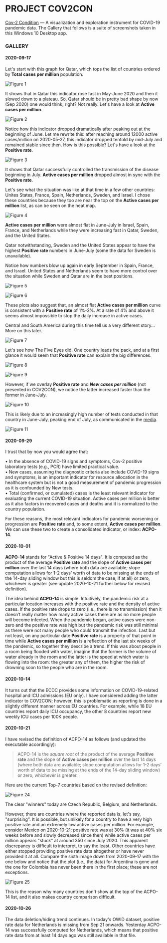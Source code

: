 # PROJECT COV2CON

<a href="https://github.com/pegasone/cov2con">Cov-2 Condition</a> — A visualization and exploration instrument for COVID-19 pandemic data. The Gallery that follows is a suite of screenshots taken in this Windows 10 Desktop app.

<h3>GALLERY</h3>

<h4>2020-09-17</h4>

Let's start with this graph for Qatar, which tops the list of countries ordered by <b>Total cases per million</b> population.

![Figure 1](/img/img002.png)

It shows that in Qatar this indicator rose fast in May-June 2020 and then it slowed down to a plateau. So, Qatar should be in pretty bad shape by now (Sep 2020) one would think, right? Not really. Let's have a look at <b>Active cases per million</b>.

![Figure 2](/img/img004.png)

Notice how this indicator dropped dramatically after peaking out at the beginning of June. Let me rewrite this: after reaching around 12000 active cases/million on 2020-05-27, this indicator dropped tenfold by mid-July and remained stable since then. How is this possible? Let's have a look at the <b>Positive rate</b>.

![Figure 3](/img/img003.png)

It shows that Qatar successfully controlled the transmission of the disease beginning in July. <b>Active cases per million</b> dropped almost in sync with the <b>Positive rate</b>.

Let's see what the situation was like at that time in a few other countries: Unites States, France, Spain, Netherlands, Sweden, and Israel. I chose these countries because they too are near the top on the <b>Active cases per million</b> list, as can be seen on the heat map.

![Figure 4](/img/img012.png)

<b>Active cases per million</b> were almost flat in June-July in Israel, Spain, France, and Netherlands while they were increasing fast in Qatar, Sweden, and the United States.

Qatar notwithstanding, Sweden and the United States appear to have the highest <b>Positive rate</b> numbers in June-July (some the data for Sweden is unavailable).

Notice how numbers blow up again in early September in Spain, France, and Israel. United States and Netherlands seem to have more control over the situation while Sweden and Qatar are in the best positions.

![Figure 5](/img/img011.png)

![Figure 6](/img/img013.png)

These plots also suggest that, an almost flat <b>Active cases per million</b> curve is consistent with a <b>Positive rate</b> of 1%-2%. At a rate of 4% and above it seems almost impossible to stop the daily increase in active cases. 

Central and South America during this time tell us a very different story... More on this later.

![Figure 7](/img/img006.png)

Let's see how The Five Eyes did. One country leads the pack, and at a first glance it would seem that <b>Positive rate</b> can explain the big differences.

![Figure 8](/img/img014.png)

![Figure 9](/img/img015.png)

However, if we overlay <b>Positive rate</b> and <i><b>New cases per million</b></i> (not presented in COV2CON), we notice the latter increased faster than the former in June-July. 

![Figure 10](/img/img001.png)

This is likely due to an increasingly high number of tests conducted in that country in June-July, peaking end of July, as communicated in the [media](https://www.statista.com/statistics/1111601/covid-19-tests-carried-out-daily-in-the-us/).

![Figure 11](/img/img016.png)


<h4>2020-09-29</h4>

I trust that by now you would agree that:

• In the absence of COVID-19 signs and symptoms, Cov-2 positive laboratory tests (e.g., PCR) have limited practical value.<br/>
• New cases, assuming the diagnostic criteria also include COVID-19 signs and symptoms, is an important indicator for resource allocation in the healthcare system but is not a good measurement of pandemic progression as it is confounded by New tests.<br/>
• Total (confirmed, or cumulated) cases is the least relevant indicator for evaluating the current COVID-19 situation. Active cases per million is better as it also factors in recovered cases and deaths and it is normalized to the country population.

For these reasons, the most relevant indicators for pandemic worsening or progression are <b>Positive rate</b> and, to some extent, <b>Active cases per million</b>. We can use these two to create a consolidated indicator, or index: <b>ACPO-14</b>.


<h4>2020-10-01</h4>

<b>ACPO-14</b> stands for "Active & Positive 14 days". It is computed as the product of the average <b>Positive rate</b> and the slope of <b>Active cases per million</b> over the last 14 days (where both data are available; slope computation allows for 1-2 days’ worth of data to be missing at the ends of the 14-day sliding window but this is seldom the case, if at all) or zero, whichever is greater (see update 2020-10-21 further below for revised definition).

The idea behind <b>ACPO-14</b> is simple. Intuitively, the pandemic risk at a particular location increases with the positive rate and the density of active cases. If the positive rate drops to zero (i.e., there is no transmission) then it doesn’t really matter how many active cases there are as no more people will become infected. When the pandemic began, active cases were non-zero and the positive rate was high but the pandemic risk was still minimal as there were not many people who could transmit the infection. Last but not least, on any particular date <b>Positive rate</b> is a property of that point in time while <b>Active cases per million</b> is a reflection of the last six weeks of the pandemic, so together they describe a trend. If this was about people in a room being flooded with water, imagine that the former is the volume of water already in the room and the latter is the speed at which water is flowing into the room: the greater any of them, the higher the risk of drowning soon to the people who are in the room.


<h4>2020-10-14</h4>

It turns out that the ECDC provides some information on COVID-19-related hospital and ICU admissions (EU only). I have considered adding the latter indicator to COV2CON; however, this is problematic as reporting is done in a slightly different manner across EU countries. For example, while 18 EU countries report daily ICU occupancy, the other 8 countries report new weekly ICU cases per 100K people. 

<h4>2020-10-21</h4>

I have revised the definition of ACPO-14 as follows (and updated the executable accordingly): 
>ACPO-14 is the <i>square root</i> of the product of the average <b>Positive rate</b> and the slope of <b>Active cases per million</b> over the last 14 days (where both data are available; slope computation allows for 1-2 days’ worth of data to be missing at the ends of the 14-day sliding window) or zero, whichever is greater.

Here are the current Top-7 countries based on the revised definition:

![Figure 24](/img/img030.png)

The clear "winners" today are Czech Republic, Belgium, and Netherlands.

However, there are countries where the reported data is, let's say, "surprising". It is possible, but unlikely for a country to have a very high positive rate and an extremely low active cases per million. For example, consider Mexico on 2020-10-21: positive rate was at 30% (it was at 40% six weeks before and slowly decreased since then) while active cases per million appears "stuck" at around 350 since July 2020. This apparent discrepancy is difficult to interpret, to say the least. Other countries have either stopped providing positive rate data altogether or have never provided it at all. Compare the sixth image down from 2020-09-17 with the one below and notice that the plot (i.e., the data) for Argentina is gone and the one for Colombia has never been there in the first place; these are not exceptions.

![Figure 25](/img/img028.png)

This is the reason why many countries don't show at the top of the ACPO-14 list, and it also makes country comparison difficult.


<h4>2020-10-26</h4>

The data deletion/hiding trend continues. In today's OWID dataset, positive rate data for Netherlands is missing from Sep 21 onwards. Yesterday ACPO-14 was successfully computed for Netherlands, which means that positive rate data from at least 14 days ago was still available in that file.

